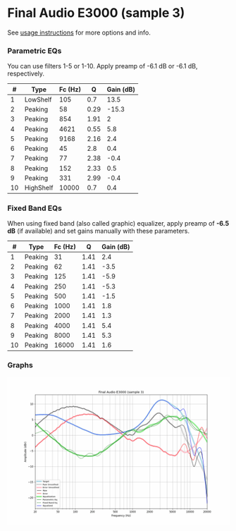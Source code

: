 # Final Audio E3000 (sample 3)
See [usage instructions](https://github.com/jaakkopasanen/AutoEq#usage) for more options and info.

### Parametric EQs
You can use filters 1-5 or 1-10. Apply preamp of -6.1 dB or -6.1 dB, respectively.

|   # | Type      |   Fc (Hz) |    Q |   Gain (dB) |
|-----|-----------|-----------|------|-------------|
|   1 | LowShelf  |       105 | 0.7  |        13.5 |
|   2 | Peaking   |        58 | 0.29 |       -15.3 |
|   3 | Peaking   |       854 | 1.91 |         2   |
|   4 | Peaking   |      4621 | 0.55 |         5.8 |
|   5 | Peaking   |      9168 | 2.16 |         2.4 |
|   6 | Peaking   |        45 | 2.8  |         0.4 |
|   7 | Peaking   |        77 | 2.38 |        -0.4 |
|   8 | Peaking   |       152 | 2.33 |         0.5 |
|   9 | Peaking   |       331 | 2.99 |        -0.4 |
|  10 | HighShelf |     10000 | 0.7  |         0.4 |

### Fixed Band EQs
When using fixed band (also called graphic) equalizer, apply preamp of **-6.5 dB** (if available) and set gains manually with these parameters.

|   # | Type    |   Fc (Hz) |    Q |   Gain (dB) |
|-----|---------|-----------|------|-------------|
|   1 | Peaking |        31 | 1.41 |         2.4 |
|   2 | Peaking |        62 | 1.41 |        -3.5 |
|   3 | Peaking |       125 | 1.41 |        -5.9 |
|   4 | Peaking |       250 | 1.41 |        -5.3 |
|   5 | Peaking |       500 | 1.41 |        -1.5 |
|   6 | Peaking |      1000 | 1.41 |         1.8 |
|   7 | Peaking |      2000 | 1.41 |         1.3 |
|   8 | Peaking |      4000 | 1.41 |         5.4 |
|   9 | Peaking |      8000 | 1.41 |         5.3 |
|  10 | Peaking |     16000 | 1.41 |         1.6 |

### Graphs
![](./Final%20Audio%20E3000%20(sample%203).png)
